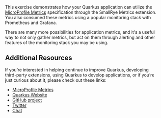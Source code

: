 This exercise demonstrates how your Quarkus application can utilize the [MicroProfile Metrics](https://github.com/eclipse/microprofile-metrics) specification through the SmallRye Metrics extension. You also consumed these metrics using a popular monitoring stack with Prometheus and Grafana.

There are many more possibilities for application metrics, and it's a useful way to not only gather metrics, but act on them through alerting and other features of the monitoring stack you may be using.

## Additional Resources

If you’re interested in helping continue to improve Quarkus, developing third-party extensions, using Quarkus to develop applications, or if you’re just curious about it, please check out these links:

* [MicroProfile Metrics](https://github.com/eclipse/microprofile-metrics)
* [Quarkus Website](http://quarkus.io/)
* [GitHub project](https://github.com/quarkusio/quarkus)
* [Twitter](https://twitter.com/QuarkusIO)
* [Chat](https://quarkusio.zulipchat.com/)
